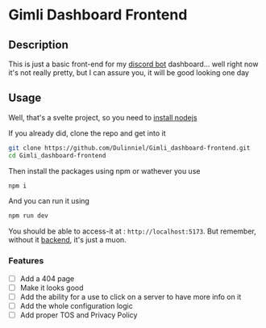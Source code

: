 # Gimli Dashboard Frontend

## Description 

This is just a basic front-end for my [discord bot](https://github.com/Dulinniel/Gimli-bot) dashboard... well right now it's not really pretty, but I can assure you, it will be good looking one day

## Usage

Well, that's a svelte project, so you need to [install nodejs](https://nodejs.org/en/download)

If you already did, clone the repo and get into it

```sh
git clone https://github.com/Dulinniel/Gimli_dashboard-frontend.git
cd Gimli_dashboard-frontend
```

Then install the packages using npm or wathever you use

```sh
npm i
```

And you can run it using

```sh
npm run dev
```

You should be able to access-it at : `http://localhost:5173`. But remember, without it [backend](https://github.com/Dulinniel/Gimli_Dashboard-backend), it's just a muon.

### Features

- [ ] Add a 404 page
- [ ] Make it looks good
- [ ] Add the ability for a use to click on a server to have more info on it
- [ ] Add the whole configuration logic
- [ ] Add proper TOS and Privacy Policy 